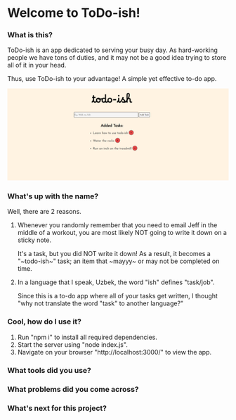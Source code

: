 <h1> Welcome to ToDo-ish! </h1>

<h3>What is this?</h3>
<p>ToDo-ish is an app dedicated to serving your busy day. As hard-working people we have tons of duties, and it may not be a good idea trying to store all of it in your head.</p>
<p>Thus, use ToDo-ish to your advantage! A simple yet effective to-do app.</p>

<img src="./public/images/screenshot.png">

<h3>What's up with the name?</h3>
<p>Well, there are 2 reasons.</p>
<ol>
    <li>
        Whenever you randomly remember that you need to email Jeff in the middle of a workout, you are most likely NOT going to write it down on a sticky note. 
        <p>It's a task, but you did NOT write it down! As a result, it becomes a "~todo-ish~" task; an item that ~mayyy~ or may not be completed on time.</p>
    </li>
    <li>
        In a language that I speak, Uzbek, the word "ish" defines "task/job".
        <p>
        Since this is a to-do app where all of your tasks get written, I thought "why not translate the word "task" to another language?"</p>
    </li>
</ol>

<h3>Cool, how do I use it?</h3>
<ol>
    <li>Run "npm i" to install all required dependencies.</li>
    <li>Start the server using "node index.js".</li>
    <li>Navigate on your browser "http://localhost:3000/" to view the app.</li>
</ol>

<h3>What tools did you use?</h3>
<h3>What problems did you come across?</h3>
<h3>What's next for this project?</h3>

